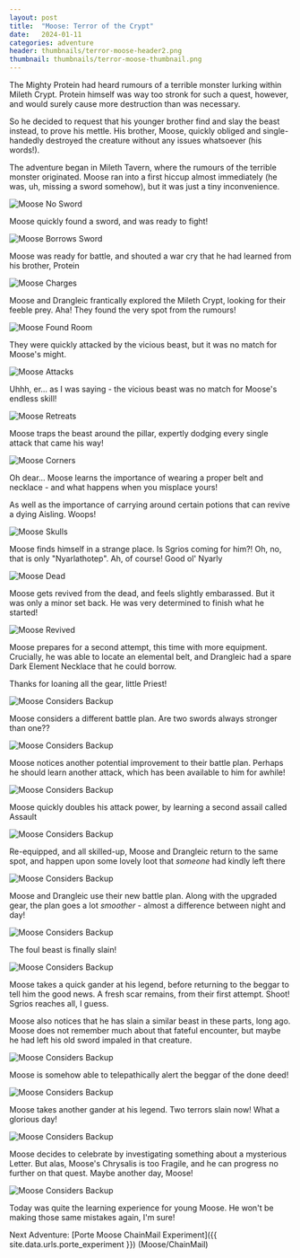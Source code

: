 ```yaml
---
layout: post
title:  "Moose: Terror of the Crypt"
date:   2024-01-11
categories: adventure
header: thumbnails/terror-moose-header2.png
thumbnail: thumbnails/terror-moose-thumbnail.png
---
```


The Mighty Protein had heard rumours of a terrible monster lurking within Mileth Crypt. Protein himself was way too stronk for such a quest, however, and would surely cause more destruction than was necessary.

So he decided to request that his younger brother find and slay the beast instead, to prove his mettle. His brother, Moose, quickly obliged and single-handedly destroyed the creature without any issues whatsoever (his words!).

The adventure began in Mileth Tavern, where the rumours of the terrible monster originated. Moose ran into a first hiccup almost immediately (he was, uh, missing a sword somehow), but it was just a tiny inconvenience.

![Moose No Sword](/assets/img/adventures/crypt-terror-moose/moose-no-sword.png)

Moose quickly found a sword, and was ready to fight!

![Moose Borrows Sword](/assets/img/adventures/crypt-terror-moose/moose-gets-sword.png)

Moose was ready for battle, and shouted a war cry that he had learned from his brother, Protein

![Moose Charges](/assets/img/adventures/crypt-terror-moose/moose-war-cry.png)

Moose and Drangleic frantically explored the Mileth Crypt, looking for their feeble prey. Aha! They found the very spot from the rumours!

![Moose Found Room](/assets/img/adventures/crypt-terror-moose/moose-finds-room.png)

They were quickly attacked by the vicious beast, but it was no match for Moose's might.

![Moose Attacks](/assets/img/adventures/crypt-terror-moose/moose-hurt.png)

Uhhh, er... as I was saying - the vicious beast was no match for Moose's endless skill!

![Moose Retreats](/assets/img/adventures/crypt-terror-moose/moose-no-reds.png)

Moose traps the beast around the pillar, expertly dodging every single attack that came his way!

![Moose Corners](/assets/img/adventures/crypt-terror-moose/moose-kiting.png)

Oh dear... Moose learns the importance of wearing a proper belt and necklace - and what happens when you misplace yours!

As well as the importance of carrying around certain potions that can revive a dying Aisling. Woops!

![Moose Skulls](/assets/img/adventures/crypt-terror-moose/moose-skulling.png)

Moose finds himself in a strange place. Is Sgrios coming for him?! Oh, no, that is only "Nyarlathotep". Ah, of course! Good ol' Nyarly

![Moose Dead](/assets/img/adventures/crypt-terror-moose/moose-dead.png)

Moose gets revived from the dead, and feels slightly embarassed. But it was only a minor set back. He was very determined to finish what he started!

![Moose Revived](/assets/img/adventures/crypt-terror-moose/moose-revived.png)

Moose prepares for a second attempt, this time with more equipment. Crucially, he was able to locate an elemental belt, and Drangleic had a spare Dark Element Necklace that he could borrow.

Thanks for loaning all the gear, little Priest!

![Moose Considers Backup](/assets/img/adventures/crypt-terror-moose/moose-gears-up.png)

Moose considers a different battle plan. Are two swords always stronger than one??

![Moose Considers Backup](/assets/img/adventures/crypt-terror-moose/moose-battle-plan.png)

Moose notices another potential improvement to their battle plan. Perhaps he should learn another attack, which has been available to him for awhile!

![Moose Considers Backup](/assets/img/adventures/crypt-terror-moose/moose-remembers-assault.png)

Moose quickly doubles his attack power, by learning a second assail called Assault

![Moose Considers Backup](/assets/img/adventures/crypt-terror-moose/moose-learns-assault.png)

Re-equipped, and all skilled-up, Moose and Drangleic return to the same spot, and happen upon some lovely loot that _someone_ had kindly left there

![Moose Considers Backup](/assets/img/adventures/crypt-terror-moose/moose-finds-loot.png)

Moose and Drangleic use their new battle plan. Along with the upgraded gear, the plan goes a lot _smoother_ - almost a difference between night and day!

![Moose Considers Backup](/assets/img/adventures/crypt-terror-moose/moose-uses-battle-plan.png)

The foul beast is finally slain!

![Moose Considers Backup](/assets/img/adventures/crypt-terror-moose/moose-success.png)

Moose takes a quick gander at his legend, before returning to the beggar to tell him the good news. A fresh scar remains, from their first attempt. Shoot! Sgrios reaches all, I guess.

Moose also notices that he has slain a similar beast in these parts, long ago. Moose does not remember much about that fateful encounter, but maybe he had left his old sword impaled in that creature.

![Moose Considers Backup](/assets/img/adventures/crypt-terror-moose/moose-legend-before.png)

Moose is somehow able to telepathically alert the beggar of the done deed!

![Moose Considers Backup](/assets/img/adventures/crypt-terror-moose/moose-finish-quest.png)

Moose takes another gander at his legend. Two terrors slain now! What a glorious day!

![Moose Considers Backup](/assets/img/adventures/crypt-terror-moose/moose-legend-after.png)

Moose decides to celebrate by investigating something about a mysterious Letter. But alas, Moose's Chrysalis is too Fragile, and he can progress no further on that quest. Maybe another day, Moose!

![Moose Considers Backup](/assets/img/adventures/crypt-terror-moose/moose-no-letter.png)

Today was quite the learning experience for young Moose. He won't be making those same mistakes again, I'm sure!


Next Adventure: [Porte Moose ChainMail Experiment]({{ site.data.urls.porte_experiment }}) (Moose/ChainMail)

